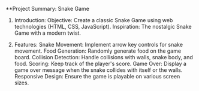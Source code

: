 **Project Summary: Snake Game
1. Introduction:
Objective: Create a classic Snake Game using web technologies (HTML, CSS, JavaScript).
Inspiration: The nostalgic Snake Game with a modern twist.

3. Features:
Snake Movement: Implement arrow key controls for snake movement.
Food Generation: Randomly generate food on the game board.
Collision Detection: Handle collisions with walls, snake body, and food.
Scoring: Keep track of the player's score.
Game Over: Display a game over message when the snake collides with itself or the walls.
Responsive Design: Ensure the game is playable on various screen sizes.
